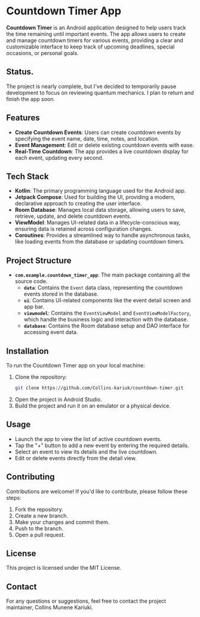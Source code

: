 # Countdown Timer App

**Countdown Timer** is an Android application designed to help users track the time remaining until important events. The app allows users to create and manage countdown timers for various events, providing a clear and customizable interface to keep track of upcoming deadlines, special occasions, or personal goals.

## Status.
The project is nearly complete, but I've decided to temporarily pause development to focus on reviewing quantum mechanics. I plan to return and finish the app soon.

## Features

- **Create Countdown Events**: Users can create countdown events by specifying the event name, date, time, notes, and location.
- **Event Management**: Edit or delete existing countdown events with ease.
- **Real-Time Countdown**: The app provides a live countdown display for each event, updating every second.

## Tech Stack

- **Kotlin**: The primary programming language used for the Android app.
- **Jetpack Compose**: Used for building the UI, providing a modern, declarative approach to creating the user interface.
- **Room Database**: Manages local data storage, allowing users to save, retrieve, update, and delete countdown events.
- **ViewModel**: Manages UI-related data in a lifecycle-conscious way, ensuring data is retained across configuration changes.
- **Coroutines**: Provides a streamlined way to handle asynchronous tasks, like loading events from the database or updating countdown timers.

## Project Structure

- **`com.example.countdown_timer_app`**: The main package containing all the source code.
  - **`data`**: Contains the `Event` data class, representing the countdown events stored in the database.
  - **`ui`**: Contains UI-related components like the event detail screen and app bar.
  - **`viewmodel`**: Contains the `EventViewModel` and `EventViewModelFactory`, which handle the business logic and interaction with the database.
  - **`database`**: Contains the Room database setup and DAO interface for accessing event data.

## Installation

To run the Countdown Timer app on your local machine:

1. Clone the repository:
   ```bash
   git clone https://github.com/Collins-kariuk/countdown-timer.git
   ```
2. Open the project in Android Studio.
3. Build the project and run it on an emulator or a physical device.

## Usage

- Launch the app to view the list of active countdown events.
- Tap the "+" button to add a new event by entering the required details.
- Select an event to view its details and the live countdown.
- Edit or delete events directly from the detail view.

## Contributing

Contributions are welcome! If you'd like to contribute, please follow these steps:

1. Fork the repository.
2. Create a new branch.
3. Make your changes and commit them.
4. Push to the branch.
5. Open a pull request.

## License

This project is licensed under the MIT License.

## Contact

For any questions or suggestions, feel free to contact the project maintainer, Collins Munene Kariuki.
